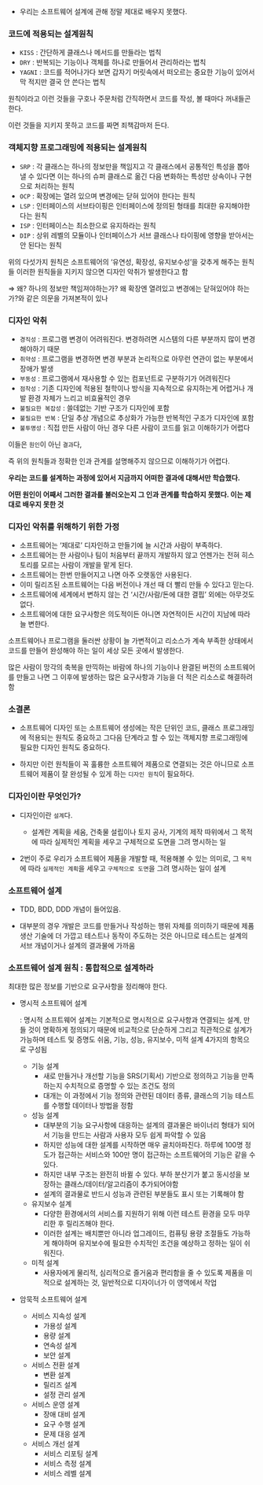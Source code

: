 - 우리는 소프트웨어 설계에 관해 정말 제대로 배우지 못했다.

### 코드에 적용되는 설계원칙

- `KISS` : 간단하게 클래스나 메서드를 만들라는 법칙
- `DRY` : 반복되는 기능이나 객체를 하나로 만들어서 관리하라는 법칙
- `YAGNI` : 코드를 적어나가다 보면 갑자기 머릿속에서 떠오르는 중요한 기능이 있어서 막 적지만 결국 안 쓴다는 법칙

원칙이라고 이런 것들을 구호나 주문처럼 간직하면서 코드를 작성, 볼 때마다 꺼내들곤 한다.

이런 것들을 지키지 못하고 코드를 짜면 죄책감마저 든다.

### 객체지향 프로그래밍에 적용되는 설계원칙

- `SRP` : 각 클래스는 하나의 정보만을 책임지고 각 클래스에서 공통적인 특성을 뽑아낼 수 있다면 이는 하나의 슈퍼 클래스로 옮긴 다음 변화하는 특성만 상속이나 구현으로 처리하는 원칙
- `OCP` : 확장에는 열려 있으며 변경에는 닫혀 있어야 한다는 원칙
- `LSP` : 인터페이스의 서브타이핑은 인터페이스에 정의된 형태를 최대한 유지해야한다는 원칙
- `ISP` : 인터페이스는 최소한으로 유지하라는 원칙
- `DIP` : 상위 레벨의 모듈이나 인터페이스가 서브 클래스나 타이핑에 영향을 받아서는 안 된다는 원칙

위의 다섯가지 원칙은 소프트웨어의 ‘유연성, 확장성, 유지보수성’을 갖추게 해주는 원칙들
이러한 원칙들을 지키지 않으면 디자인 악취가 발생한다고 함

⇒ 왜? 하나의 정보만 책임져야하는가? 왜 확장엔 열려있고 변경에는 닫혀있어야 하는가?와 같은 의문을 가져본적이 있나

### 디자인 악취

- `경직성` : 프로그램 변경이 어려워진다. 변경하려면 시스템의 다른 부분까지 많이 변경해야하기 때문
- `취약성` : 프로그램을 변경하면 변경 부분과 논리적으로 아무런 연관이 없는 부분에서 장애가 발생
- `부동성` : 프로그램에서 재사용할 수 있는 컴포넌트로 구분하기가 어려워진다
- `점착성` : 기존 디자인에 적용된 철학이나 방식을 지속적으로 유지하는게 어렵거나 개발 환경 자체가 느리고 비효율적인 경우
- `불필요한 복잡성` : 쓸데없는 기반 구조가 디자인에 포함
- `불필요한 반복` : 단일 추상 개념으로 추상화가 가능한 반복적인 구조가 디자인에 포함
- `불투명성` : 직접 만든 사람이 아닌 경우 다른 사람이 코드를 읽고 이해하기가 어렵다

이들은 `원인`이 아닌 `결과`다,

즉 위의 원칙들과 정확한 인과 관계를 설명해주지 않으므로 이해하기가 어렵다.

**우리는 코드를 설계하는 과정에 있어서 지금까지 어떠한 결과에 대해서만 학습했다.**

**어떤 원인이 어째서 그러한 결과를 불러오는지 그 인과 관계를 학습하지 못했다. 이는 제대로 배우지 못한 것**

### 디자인 악취를 위해하기 위한 가정

- 소프트웨어는 ‘제대로’ 디자인하고 만들기에 늘 시간과 사람이 부족하다.
- 소프트웨어는 한 사람이나 팀이 처음부터 끝까지 개발하지 않고 언젠가는 전혀 히스토리를 모르는 사람이 개발을 맡게 된다.
- 소프트웨어는 한번 만들어지고 나면 아주 오랫동안 사용된다.
- 이미 릴리즈된 소프트웨어는 다음 버전이나 개선 때 더 빨리 만들 수 있다고 믿는다.
- 소프트웨어에 세계에서 변하지 않는 건 ‘시간/사람/돈에 대한 결핍’ 외에는 아무것도 없다.
- 소프트웨어에 대한 요구사항은 의도적이든 아니면 자연적이든 시간이 지남에 따라 늘 변한다.

소프트웨어나 프로그램을 둘러싼 상황이 늘 가변적이고 리소스가 계속 부족한 상태에서 코드를 만들어 완성해야 하는 일이 세상 모든 곳에서 발생한다.

많은 사람이 망각의 축복을 만끽하는 바람에 하나의 기능이나 완결된 버전의 소프트웨어를 만들고 나면 그 이후에 발생하는 많은 요구사항과 기능을 더 적은 리소스로 해결하려 함

### 소결론

- 소프트웨어 디자인 또는 소프트웨어 생성에는 작은 단위인 코드, 클래스 프로그래밍에 적용되는 원칙도 중요하고 그다음 단계라고 할 수 있는 객체지향 프로그래밍에 필요한 디자인 원칙도 중요하다. 

- 하지만 이런 원칙들이 꼭 훌륭한 소프트웨어 제품으로 연결되는 것은 아니므로 소프트웨어 제품이 잘 완성될 수 있게 하는 `디자인 원칙`이 필요하다.

### 디자인이란 무엇인가?

- 디자인이란 `설계`다. 
  - 설계란 계획을 세움, 건축물 설립이나 토지 공사, 기계의 제작 따위에서 그 목적에 따라 실제적인 계획을 세우고 구체적으로 도면을 그려 명시하는 일

- 2번이 주로 우리가 소프트웨어 제품을 개발할 때, 적용해볼 수 있는 의미로, 그 `목적`에 따라 `실제적인 계획`을 세우고 `구체적으로 도면`을 그려 명시하는 일이 설계

### 소프트웨어 설계

- TDD, BDD, DDD 개념이 들어있음.

- 대부분의 경우 개발은 코드를 만들거나 작성하는 행위 자체를 의미하기 때문에 제품 생산 기술에 더 가깝고 테스트나 동작이 주도하는 것은 아니므로 테스트는 설계의 서브 개념이거나 설계의 결과물에 가까움

### 소프트웨어 설계 원칙 : 통합적으로 설계하라

최대한 많은 정보를 기반으로 요구사항을 정리해야 한다.

- 명시적 소프트웨어 설계

  : 명시적 소프트웨어 설계는 기본적으로 명시적으로 요구사항과 연결되는 설계, 만들 것이 명확하게 정의되기 때문에 비교적으로 단순하게 그리고 직관적으로 설계가 가능하며 테스트 및 증명도 쉬움, 기능, 성능,
  유지보수, 미적 설계 4가지의 항목으로 구성됨

    - 기능 설계
        - 새로 만들거나 개선할 기능을 SRS(기획서) 기반으로 정의하고 기능을 만족하는지 수치적으로 증명할 수 있는 조건도 정의
        - 대개는 이 과정에서 기능 정의와 관련된 데이터 종류, 클래스의 기능 테스트를 수행할 데이터나 방법을 정함
    - 성능 설계
        - 대부분의 기능 요구사항에 대응하는 설계의 결과물은 바이너리 형태가 되어서 기능을 만드는 사람과 사용자 모두 쉽게 파악할 수 있음
        - 하지만 성능에 대한 설계를 시작하면 매우 골치아파진다. 하루에 100명 정도가 접근하는 서비스와 100만 명이 접근하는 소프트웨어의 기능은 같을 수 있다.
        - 하지만 내부 구조는 완전히 바뀔 수 있다. 부하 분산기가 붙고 동시성을 보장하는 클래스/데이터/알고리즘이 추가되어야함
        - 설계의 결과물로 반드시 성능과 관련된 부분들도 표시 또는 기록해야 함
    - 유지보수 설계
        - 다양한 환경에서의 서비스를 지원하기 위해 이런 테스트 환경을 모두 마무리한 후 릴리즈해야 한다.
        - 이러한 설계는 배치뿐만 아니라 업그레이드, 컴퓨팅 용량 조절들도 가능하게 해야하며 유지보수에 필요한 수치적인 조건을 예상하고 정하는 일이 쉬워진다.
    - 미적 설계
        - 사용자에게 물리적, 심리적으로 즐거움과 편리함을 줄 수 있도록 제품을 미적으로 설계하는 것, 일반적으로 디자이너가 이 영역에서 작업
- 암묵적 소프트웨어 설계
    - 서비스 지속성 설계
        - 가용성 설계
        - 용량 설계
        - 연속성 설계
        - 보안 설계
    - 서비스 전환 설계
        - 변환 설계
        - 릴리즈 설계
        - 설정 관리 설계
    - 서비스 운영 설계
        - 장애 대비 설계
        - 요구 수행 설계
        - 문제 대응 설계
    - 서비스 개선 설계
        - 서비스 리포팅 설계
        - 서비스 측정 설계
        - 서비스 레벨 설계